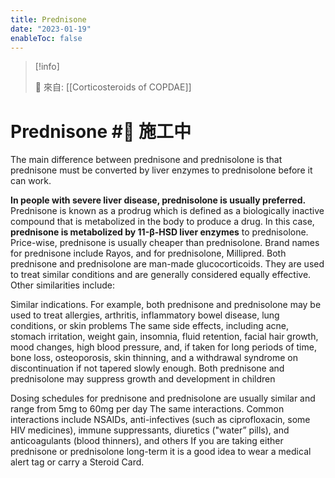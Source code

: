 ```yaml
---
title: Prednisone
date: "2023-01-19"
enableToc: false
---
```


> [!info]
>
> 🌱 來自: [[Corticosteroids of COPDAE]]

# Prednisone #🚧 施工中

The main difference between prednisone and prednisolone is that prednisone must be converted by liver enzymes to prednisolone before it can work.

**In people with severe liver disease, prednisolone is usually preferred.**
Prednisone is known as a prodrug which is defined as a biologically inactive compound that is metabolized in the body to produce a drug. In this case, **prednisone is metabolized by 11-β-HSD liver enzymes** to prednisolone.
Price-wise, prednisone is usually cheaper than prednisolone.
Brand names for prednisone include Rayos, and for prednisolone, Millipred.
Both prednisone and prednisolone are man-made glucocorticoids. They are used to treat similar conditions and are generally considered equally effective. Other similarities include:

Similar indications. For example, both prednisone and prednisolone may be used to treat allergies, arthritis, inflammatory bowel disease, lung conditions, or skin problems
The same side effects, including acne, stomach irritation, weight gain, insomnia, fluid retention, facial hair growth, mood changes, high blood pressure, and, if taken for long periods of time, bone loss, osteoporosis, skin thinning, and a withdrawal syndrome on discontinuation if not tapered slowly enough. Both prednisone and prednisolone may suppress growth and development in children

Dosing schedules for prednisone and prednisolone are usually similar and range from 5mg to 60mg per day
The same interactions. Common interactions include NSAIDs, anti-infectives (such as ciprofloxacin, some HIV medicines), immune suppressants, diuretics ("water” pills), and anticoagulants (blood thinners), and others
If you are taking either prednisone or prednisolone long-term it is a good idea to wear a medical alert tag or carry a Steroid Card.
